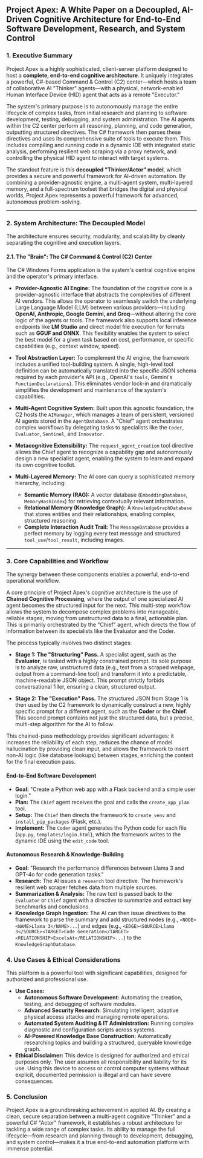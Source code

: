 ## **Project Apex: A White Paper on a Decoupled, AI-Driven Cognitive Architecture for End-to-End Software Development, Research, and System Control**

### **1. Executive Summary**

Project Apex is a highly sophisticated, client-server platform designed to host a **complete, end-to-end cognitive architecture**. It uniquely integrates a powerful, C#-based Command & Control (C2) center—which hosts a team of collaborative AI "Thinker" agents—with a physical, network-enabled Human Interface Device (HID) agent that acts as a remote "Executor."

The system's primary purpose is to autonomously manage the entire lifecycle of complex tasks, from initial research and planning to software development, testing, debugging, and system administration. The AI agents within the C2 center perform all reasoning, planning, and code generation, outputting structured directives. The C# framework then parses these directives and uses its comprehensive suite of tools to execute them. This includes compiling and running code in a dynamic IDE with integrated static analysis, performing resilient web scraping via a proxy network, and controlling the physical HID agent to interact with target systems.

The standout feature is this **decoupled "Thinker/Actor" model**, which provides a secure and powerful framework for AI-driven automation. By combining a provider-agnostic engine, a multi-agent system, multi-layered memory, and a full-spectrum toolset that bridges the digital and physical worlds, Project Apex represents a powerful framework for advanced, autonomous problem-solving.

---

### **2. System Architecture: The Decoupled Model**

The architecture ensures security, modularity, and scalability by cleanly separating the cognitive and execution layers.

#### **2.1. The "Brain": The C# Command & Control (C2) Center**

The C# Windows Forms application is the system's central cognitive engine and the operator's primary interface.

*   **Provider-Agnostic AI Engine:** The foundation of the cognitive core is a provider-agnostic interface that abstracts the complexities of different AI vendors. This allows the operator to seamlessly switch the underlying Large Language Model (LLM) between various providers—including **OpenAI, Anthropic, Google Gemini, and Groq**—without altering the core logic of the agents or tools. The framework also supports local inference endpoints like **LM Studio** and direct model file execution for formats such as **GGUF and ONNX**. This flexibility enables the system to select the best model for a given task based on cost, performance, or specific capabilities (e.g., context window, speed).

*   **Tool Abstraction Layer:** To complement the AI engine, the framework includes a unified tool-building system. A single, high-level tool definition can be automatically translated into the specific JSON schema required by each provider's API (e.g., OpenAI's `tools`, Gemini's `FunctionDeclarations`). This eliminates vendor lock-in and dramatically simplifies the development and maintenance of the system's capabilities.

*   **Multi-Agent Cognitive System:** Built upon this agnostic foundation, the C2 hosts the `AIManager`, which manages a team of persistent, versioned AI agents stored in the `AgentDatabase`. A "Chief" agent orchestrates complex workflows by delegating tasks to specialists like the `Coder`, `Evaluator`, `Sentinel`, and `Innovator`.

*   **Metacognitive Extensibility:** The `request_agent_creation` tool directive allows the Chief agent to recognize a capability gap and autonomously design a new specialist agent, enabling the system to learn and expand its own cognitive toolkit.

*   **Multi-Layered Memory:** The AI core can query a sophisticated memory hierarchy, including:
    *   **Semantic Memory (RAG):** A vector database (`EmbeddingDatabase`, `MemoryHashIndex`) for retrieving contextually relevant information.
    *   **Relational Memory (Knowledge Graph):** A `KnowledgeGraphDatabase` that stores entities and their relationships, enabling complex, structured reasoning.
    *   **Complete Interaction Audit Trail:** The `MessageDatabase` provides a perfect memory by logging every text message and structured `tool_use`/`tool_result`, including images.

---

### **3. Core Capabilities and Workflow**

The synergy between these components enables a powerful, end-to-end operational workflow.

A core principle of Project Apex's cognitive architecture is the use of **Chained Cognitive Processing**, where the output of one specialized AI agent becomes the structured input for the next. This multi-step workflow allows the system to decompose complex problems into manageable, reliable stages, moving from unstructured data to a final, actionable plan. This is primarily orchestrated by the "Chief" agent, which directs the flow of information between its specialists like the Evaluator and the Coder.

The process typically involves two distinct stages:

*   **Stage 1: The "Structuring" Pass.** A specialist agent, such as the **Evaluator**, is tasked with a highly constrained prompt. Its sole purpose is to analyze raw, unstructured data (e.g., text from a scraped webpage, output from a command-line tool) and transform it into a predictable, machine-readable JSON object. This prompt strictly forbids conversational filler, ensuring a clean, structured output.

*   **Stage 2: The "Execution" Pass.** The structured JSON from Stage 1 is then used by the C2 framework to dynamically construct a new, highly specific prompt for a different agent, such as the **Coder** or the **Chief**. This second prompt contains not just the structured data, but a precise, multi-step algorithm for the AI to follow.

This chained-pass methodology provides significant advantages: it increases the reliability of each step, reduces the chance of model hallucination by providing clean input, and allows the framework to insert non-AI logic (like database lookups) between stages, enriching the context for the final execution pass.

#### **End-to-End Software Development**

*   **Goal:** "Create a Python web app with a Flask backend and a simple user login."
*   **Plan:** The `Chief` agent receives the goal and calls the `create_app_plan` tool.
*   **Setup:** The `Chief` then directs the framework to `create_venv` and `install_pip_packages` (Flask, etc.).
*   **Implement:** The `Coder` agent generates the Python code for each file (`app.py`, `templates/login.html`), which the framework writes to the dynamic IDE using the `edit_code` tool.

#### **Autonomous Research & Knowledge-Building**

*   **Goal:** "Research the performance differences between Llama 3 and GPT-4o for code generation tasks."
*   **Research:** The AI issues a `research` tool directive. The framework's resilient web scraper fetches data from multiple sources.
*   **Summarization & Analysis:** The raw text is passed back to the `Evaluator` or `Chief` agent with a directive to summarize and extract key benchmarks and conclusions.
*   **Knowledge Graph Ingestion:** The AI can then issue directives to the framework to parse the summary and add structured nodes (e.g., `<NODE><NAME>Llama 3</NAME>...`) and edges (e.g., `<EDGE><SOURCE>Llama 3</SOURCE><TARGET>Code Generation</TARGET><RELATIONSHIP>ExcelsAt</RELATIONSHIP>...`) to the `KnowledgeGraphDatabase`.

### **4. Use Cases & Ethical Considerations**

This platform is a powerful tool with significant capabilities, designed for authorized and professional use.

*   **Use Cases:**
    *   **Autonomous Software Development:** Automating the creation, testing, and debugging of software modules.
    *   **Advanced Security Research:** Simulating intelligent, adaptive physical access attacks and managing remote operations.
    *   **Automated System Auditing & IT Administration:** Running complex diagnostic and configuration scripts across systems.
    *   **AI-Powered Knowledge Base Construction:** Automatically researching topics and building a structured, queryable knowledge graph.
*   **Ethical Disclaimer:** This device is designed for authorized and ethical purposes only. The user assumes all responsibility and liability for its use. Using this device to access or control computer systems without explicit, documented permission is illegal and can have severe consequences.

### **5. Conclusion**

Project Apex is a groundbreaking achievement in applied AI. By creating a clean, secure separation between a multi-agent cognitive "Thinker" and a powerful C# "Actor" framework, it establishes a robust architecture for tackling a wide range of complex tasks. Its ability to manage the full lifecycle—from research and planning through to development, debugging, and system control—makes it a true end-to-end automation platform with immense potential.
